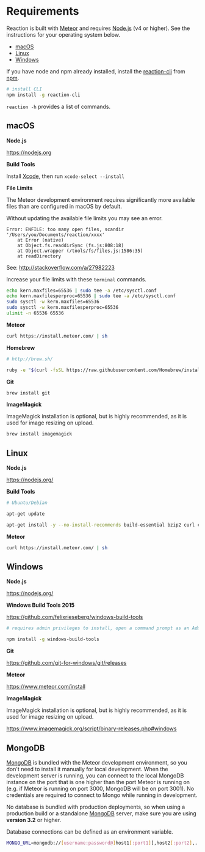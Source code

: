 # Requirements

Reaction is built with [Meteor](https://meteor.com) and requires [Node.js](https://nodejs.org/) (v4 or higher). See the instructions for your operating system below.

-   [macOS](#macos)
-   [Linux](#linux)
-   [Windows](#windows)

If you have node and npm already installed, install the [reaction-cli](https://www.npmjs.com/package/reaction-cli) from [npm](https://www.npmjs.com/).

```sh
# install CLI
npm install -g reaction-cli
```

`reaction -h` provides a list of commands.

## macOS

**Node.js**

<https://nodejs.org>

**Build Tools**

Install [Xcode](https://developer.apple.com/xcode/downloads/), then run `xcode-select --install`

**File Limits**

The Meteor development environment requires significantly more available files than are configured in macOS by default.

Without updating the available file limits you may see an error.

    Error: ENFILE: too many open files, scandir '/Users/you/Documents/reaction/xxxx'
        at Error (native)
        at Object.fs.readdirSync (fs.js:808:18)
        at Object.wrapper (/tools/fs/files.js:1586:35)
        at readDirectory

See: <http://stackoverflow.com/a/27982223>

Increase your file limits with these `terminal` commands.

```sh
echo kern.maxfiles=65536 | sudo tee -a /etc/sysctl.conf
echo kern.maxfilesperproc=65536 | sudo tee -a /etc/sysctl.conf
sudo sysctl -w kern.maxfiles=65536
sudo sysctl -w kern.maxfilesperproc=65536
ulimit -n 65536 65536
```

**Meteor**

```sh
curl https://install.meteor.com/ | sh
```

**Homebrew**

```sh
# http://brew.sh/

ruby -e "$(curl -fsSL https://raw.githubusercontent.com/Homebrew/install/master/install)"
```

**Git**

```sh
brew install git
```

**ImageMagick**

ImageMagick installation is optional, but is highly recommended, as it is used for image resizing on upload.

```sh
brew install imagemagick
```

## Linux

**Node.js**

<https://nodejs.org/>

**Build Tools**

```sh
# Ubuntu/Debian

apt-get update

apt-get install -y --no-install-recommends build-essential bzip2 curl ca-certificates git graphicsmagick python
```

**Meteor**

```sh
curl https://install.meteor.com/ | sh
```

## Windows

**Node.js**

<https://nodejs.org/>

**Windows Build Tools 2015**

<https://github.com/felixrieseberg/windows-build-tools>

```sh
# requires admin privileges to install, open a command prompt as an Administrator

npm install -g windows-build-tools
```

**Git**

<https://github.com/git-for-windows/git/releases>

**Meteor**

<https://www.meteor.com/install>

**ImageMagick**

ImageMagick installation is optional, but is highly recommended, as it is used for image resizing on upload.

<https://www.imagemagick.org/script/binary-releases.php#windows>

## MongoDB

[MongoDB](https://www.mongodb.org/) is bundled with the Meteor development environment, so you don't need to install it manually for local development. When the development server is running, you can connect to the local MongoDB instance on the port that is one higher than the port Meteor is running on (e.g. if Meteor is running on port 3000, MongoDB will be on port 3001). No credentials are required to connect to Mongo while running in development.

No database is bundled with production deployments, so when using a production build or a standalone [MongoDB](https://www.mongodb.org/) server, make sure you are using **version 3.2** or higher.

Database connections can be defined as an environment variable.

```sh
MONGO_URL=mongodb://[username:password@]host1[:port1][,host2[:port2],...[,hostN[:portN]]][/[database][?options]]
```

